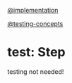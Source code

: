 [@implementation](implementation.md)

[@testing-concepts](../../background/testing-concepts.md)

# test: Step

testing not needed!